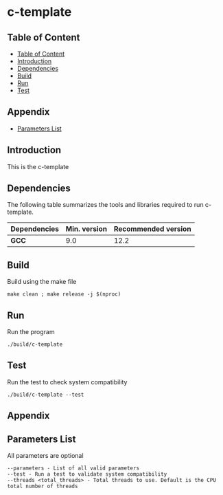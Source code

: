 # c-template

## Table of Content 

  - [Table of Content](#table-of-content)
  - [Introduction](#introduction)
  - [Dependencies](#dependencies)
  - [Build](#build)
  - [Run](#run)
  - [Test](#test)
  
  ## Appendix
  - [Parameters List](#parameters-list)


## Introduction
This is the c-template

## Dependencies

The following table summarizes the tools and libraries required to run c-template.

| Dependencies | Min. version | Recommended version |
| :--- | :--- | :--- |
| **GCC** | 9.0 | 12.2  |

## Build
Build using the make file
```shell
make clean ; make release -j $(nproc)
```

## Run
Run the program
```shell
./build/c-template
```

## Test
Run the test to check system compatibility
```shell
./build/c-template --test
```

## Appendix

## Parameters List
All parameters are optional
```shell
--parameters - List of all valid parameters
--test - Run a test to validate system compatibility
--threads <total_threads> - Total threads to use. Default is the CPU total number of threads
```